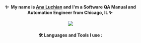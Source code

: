 <div align="center">
  
#### ✨&nbsp; My name is [Ana Luchian](https://www.linkedin.com/in/analuchian/) and I'm a Software QA Manual and Automation Engineer from Chicago, IL ✨&nbsp;  
  
![](https://media.giphy.com/media/7NS9RAepPQ0HJ85qJz/giphy-downsized-large.gif)
  
#### :hammer_and_wrench: Languages and Tools I use :
